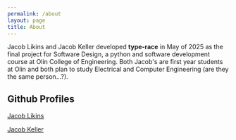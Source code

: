 ```yaml
---
permalink: /about
layout: page
title: About
---
```


Jacob Likins and Jacob Keller developed **type-race** in May of 2025 as the final project for Software Design, a python and software development course at Olin College of Engineering. Both Jacob's are first year students at Olin and both plan to study Electrical and Computer Engineering (are they the same person...?).

## Github Profiles

[Jacob Likins](https://github.com/jalikins)

[Jacob Keller](https://github.com/KiwiAviation)
